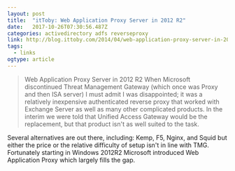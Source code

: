 ```yaml
---
layout: post 
title:  "itToby: Web Application Proxy Server in 2012 R2" 
date:   2017-10-26T07:30:56.487Z 
categories: activedirectory adfs reverseproxy
link: http://blog.ittoby.com/2014/04/web-application-proxy-server-in-2012-r2.html 
tags:
  - links
ogtype: article 
---
```


> Web Application Proxy Server in 2012 R2
When Microsoft discontinued Threat Management Gateway (which once was Proxy and then ISA server) I must admit I was disappointed; it was a relatively inexpensive authenticated reverse proxy that worked with Exchange Server as well as many other complicated products. In the interim we were told that Unified Access Gateway would be the replacement, but that product isn't as well suited to the task.

Several alternatives are out there, including: Kemp, F5, Nginx, and Squid but either the price or the relative difficulty of setup isn't in line with TMG. Fortunately starting in Windows 2012R2 Microsoft introduced Web Application Proxy which largely fills the gap. 
